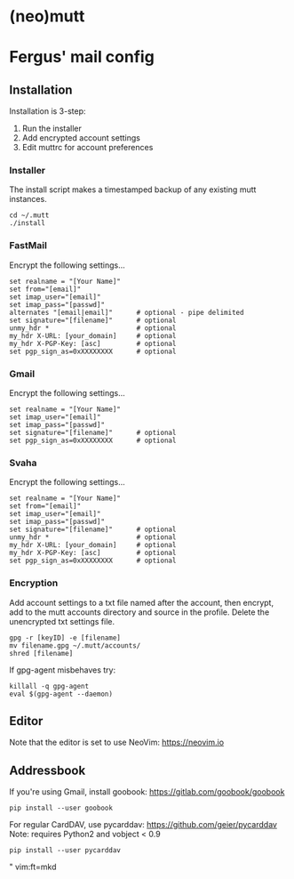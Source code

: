 (neo)mutt
====

# Fergus' mail config 

## Installation

Installation is 3-step:

1. Run the installer
2. Add encrypted account settings
3. Edit muttrc for account preferences

### Installer

The install script makes a timestamped backup of any existing mutt instances.

```
cd ~/.mutt
./install
```

### FastMail

Encrypt the following settings...
```
set realname = "[Your Name]"
set from="[email]"
set imap_user="[email]"
set imap_pass="[passwd]"
alternates "[email|email]"      # optional - pipe delimited
set signature="[filename]"      # optional
unmy_hdr *                      # optional
my_hdr X-URL: [your_domain]     # optional
my_hdr X-PGP-Key: [asc]         # optional
set pgp_sign_as=0xXXXXXXXX      # optional
```

### Gmail

Encrypt the following settings...
```
set realname = "[Your Name]"
set imap_user="[email]"
set imap_pass="[passwd]"
set signature="[filename]"      # optional
set pgp_sign_as=0xXXXXXXXX      # optional
```

### Svaha

Encrypt the following settings...
```
set realname = "[Your Name]"
set from="[email]"
set imap_user="[email]"
set imap_pass="[passwd]"
set signature="[filename]"      # optional
unmy_hdr *                      # optional
my_hdr X-URL: [your_domain]     # optional
my_hdr X-PGP-Key: [asc]         # optional
set pgp_sign_as=0xXXXXXXXX      # optional
```

### Encryption

Add account settings to a txt file named after the account, then encrypt, add to 
the mutt accounts directory and source in the profile. Delete the unencrypted 
txt settings file.

```
gpg -r [keyID] -e [filename]
mv filename.gpg ~/.mutt/accounts/
shred [filename]
```

If gpg-agent misbehaves try:
```
killall -q gpg-agent
eval $(gpg-agent --daemon)
```

## Editor

Note that the editor is set to use NeoVim: https://neovim.io

## Addressbook

If you're using Gmail, install goobook: https://gitlab.com/goobook/goobook
```
pip install --user goobook
```

For regular CardDAV, use pycarddav: https://github.com/geier/pycarddav  
Note: requires Python2 and vobject < 0.9

```
pip install --user pycarddav
```

" vim:ft=mkd
